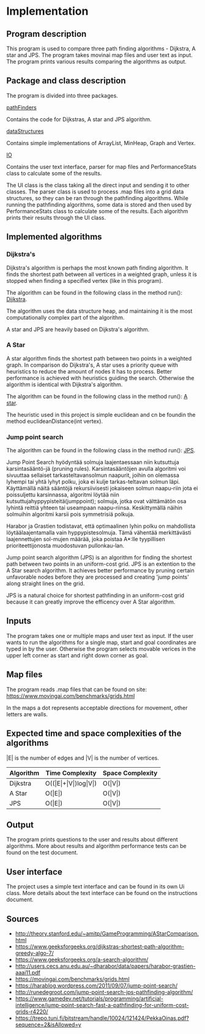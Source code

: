 # Implementation


## Program description

This program is used to compare three path finding algorithms - Dijkstra, A star and JPS. 
The program takes movinai map files and user text as input. The program prints various results comparing the algorithms as output.


## Package and class description

The program is divided into three packages.

[pathFinders](https://github.com/synesteesia/pathAlgorithms/tree/master/pathAlgorithms/src/main/java/pathalgorithms/pathFinders)

Contains the code for Dijkstras, A star and JPS algorithm.

[dataStructures](https://github.com/synesteesia/pathAlgorithms/tree/master/pathAlgorithms/src/main/java/pathalgorithms/dataStructures)

Contains simple implementations of ArrayList, MinHeap, Graph and Vertex.

[IO](https://github.com/synesteesia/pathAlgorithms/tree/master/pathAlgorithms/src/main/java/pathalgorithms/IO)

Contains the user text interface, parser for map files and PerformanceStats class to calculate some of the results.

The UI class is the class taking all the direct input and sending it to other classes.
The parser class is used to process .map files into a grid data structures, 
so they can be ran through the pathfinding algorithms.
While running the pathfinding algorithms, some data is stored and then used by PerformanceStats class to calculate some of the results.
Each algorithm prints their results through the UI class.


## Implemented algorithms

### Dijkstra's

Dijkstra's algorithm is perhaps the most known path finding algorithm. 
It finds the shortest path between all vertices in a weighted graph, 
unless it is stopped when finding a specified vertex (like in this program).

The algorithm can be found in the following class in the method run():
[Dijkstra](https://github.com/synesteesia/pathAlgorithms/blob/master/pathAlgorithms/src/main/java/pathalgorithms/pathFinders/Dijkstra.java).

The algorithm uses the data structure heap, and maintaining it is the most computationally complex part of the algorithm.

A star and JPS are heavily based on Dijkstra's algorithm.

### A Star

A star algorithm finds the shortest path between two points in a weighted graph. In comparison do Dijkstra's, A star uses a priority queue with heuristics to reduce the amount of nodes it has to process. Better performance is achieved with heuristics guiding the search. Otherwise the algorithm is identical with Dijkstra's algorithm.

The algorithm can be found in the following class in the method run():
[A star](https://github.com/synesteesia/pathAlgorithms/blob/master/pathAlgorithms/src/main/java/pathalgorithms/pathFinders/AStar.java).

The heuristic used in this project is simple euclidean and cn be foundin the method  euclideanDistance(int vertex).


### Jump point search

The algorithm can be found in the following class in the method run():
[JPS](https://github.com/synesteesia/pathAlgorithms/blob/master/pathAlgorithms/src/main/java/pathalgorithms/pathFinders/JPS.java).

Jump Point Search hyödyntää solmuja laajentaessaan niin kutsuttuja karsintasääntö-jä (pruning rules). Karsintasääntöjen avulla algoritmi voi sivuuttaa sellaiset tarkasteltavansolmun naapurit, joihin on olemassa lyhempi tai yhtä lyhyt polku, joka ei kulje tarkas-teltavan solmun läpi. Käyttämällä näitä sääntöjä rekursiivisesti jokaiseen solmun naapu-riin jota ei poissuljettu karsinnassa, algoritmi löytää niin kutsuttujahyppypisteitä(jumppoint); solmuja, jotka ovat välttämätön osa lyhintä reittiä yhteen tai useampaan naapu-riinsa. Keskittymällä näihin solmuihin algoritmi karsii pois symmetrisiä polkuja.

Harabor ja Grastien todistavat, että optimaalinen lyhin polku on mahdollista löytäälaajentamalla vain hyppypistesolmuja. Tämä vähentää merkittävästi laajennettujen sol-mujen määrää, joka poistaa A*:lle tyypillisen prioriteettijonosta muodostuvan pullonkau-lan.

Jump point search algorithm (JPS) is an algorithm for finding the shortest path between two points in an uniform-cost grid. JPS is an extention to the A Star search algorithm. It achieves better performance by pruning certain unfavorable nodes before they are processed and creating 'jump points' along straight lines on the grid.

JPS is a natural choice for shortest pathfinding in an uniform-cost grid because it can greatly improve the efficency over A Star algorithm.


## Inputs

The program takes one or multiple maps and user text as input. If the user wants to run the algorithms for a single map, start and goal coordinates are typed in by the user. Otherwise the program selects movable verices in the upper left corner as start and right down corner as goal.

## Map files

The program reads .map files that can be found on site:
https://www.movingai.com/benchmarks/grids.html 

In the maps a dot represents acceptable directions for movement, other letters are walls.

## Expected time and space complexities of the algorithms

|E| is the number of edges and |V| is the number of vertices.

|Algorithm| Time Complexity| Space Complexity|
|---------|----------------|-----------------|
|Dijkstra| O\(\(\|E\|+\|V\|\)log\|V\|\) | O\(\|V\|\) | 
|A Star| O\(\|E\|\) | O\(\|V\|\) |
|JPS| O\(\|E\|\) | O\(\|V\|\) |


## Output

The program prints questions to the user and results about different algorithms.
More about results and algorithm performance tests can be found on the test document.

## User interface

The project uses a simple text interface and can be found in its own Ui class.
More details about the text interface can be found on the instructions document.


## Sources

* http://theory.stanford.edu/~amitp/GameProgramming/AStarComparison.html
* https://www.geeksforgeeks.org/dijkstras-shortest-path-algorithm-greedy-algo-7/
* https://www.geeksforgeeks.org/a-search-algorithm/
* http://users.cecs.anu.edu.au/~dharabor/data/papers/harabor-grastien-aaai11.pdf
* https://movingai.com/benchmarks/grids.html
* https://harablog.wordpress.com/2011/09/07/jump-point-search/
* http://runedegroot.com/jump-point-search-jps-pathfinding-algorithm/
* https://www.gamedev.net/tutorials/programming/artificial-intelligence/jump-point-search-fast-a-pathfinding-for-uniform-cost-grids-r4220/
* https://trepo.tuni.fi/bitstream/handle/10024/121424/PekkaOinas.pdf?sequence=2&isAllowed=y


